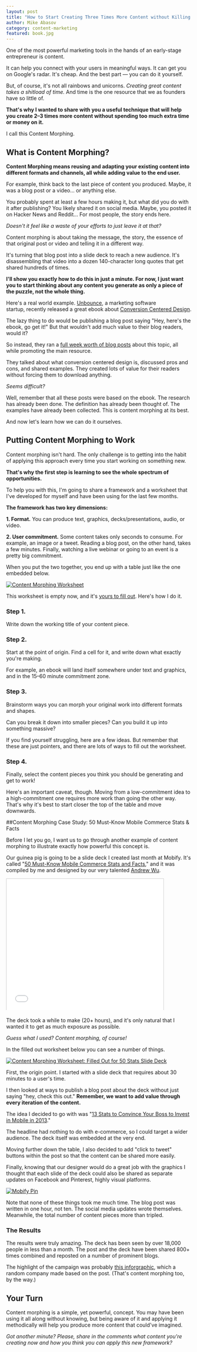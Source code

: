 ```yaml
---
layout: post
title: "How to Start Creating Three Times More Content without Killing Yourself"
author: Mike Abasov
category: content-marketing
featured: book.jpg
---
```


One of the most powerful marketing tools in the hands of an early-stage entrepreneur is content.

It can help you connect with your users in meaningful ways. It can get you on Google's radar. It's cheap. And the best part — you can do it yourself.

But, of course, it's not all rainbows and unicorns. _Creating great content takes a shitload of time._ And time is the one resource that we as founders have so little of.

**That's why I wanted to share with you a useful technique that will help you create 2–3 times more content without spending too much extra time or money on it.**

I call this Content Morphing.

<!-- more -->

## What is Content Morphing?

**Content Morphing means reusing and adapting your existing content into different formats and channels, all while adding value to the end user.**

For example, think back to the last piece of content you produced. Maybe, it was a blog post or a video... or anything else.

You probably spent at least a few hours making it, but what did you do with it after publishing? You likely shared it on social media. Maybe, you posted it on Hacker News and Reddit… For most people, the story ends here.

_Doesn't it feel like a waste of your efforts to just leave it at that?_

Content morphing is about taking the message, the story, the essence of that original post or video and telling it in a different way.

It's turning that blog post into a slide deck to reach a new audience. It's disassembling that video into a dozen 140-character long quotes that get shared hundreds of times.

**I'll show you exactly how to do this in just a minute. For now, I just want you to start thinking about any content you generate as only a piece of the puzzle, not the whole thing.**

Here's a real world example. <a href="//unbounce.com/" target="_blank">Unbounce</a>, a marketing software startup, recently released a great ebook about <a href="//get.unbounce.com/conversion-centered-design-guide/" target="_blank">Conversion Centered Design</a>.

The lazy thing to do would be publishing a blog post saying "Hey, here's the ebook, go get it!" But that wouldn't add much value to their blog readers, would it?

So instead, they ran a <a href="//unbounce.com/conversion-rate-optimization/conversion-killing-tactics/" target="_blank">full week worth of blog posts</a> about this topic, all while promoting the main resource.

They talked about what conversion centered design is, discussed pros and cons, and shared examples. They created lots of value for their readers without forcing them to download anything.

_Seems difficult?_

Well, remember that all these posts were based on the ebook. The research has already been done. The definition has already been thought of. The examples have already been collected. This is content morphing at its best.

And now let's learn how we can do it ourselves.

## Putting Content Morphing to Work

Content morphing isn't hard. The only challenge is to getting into the habit of applying this approach every time you start working on something new.

**That's why the first step is learning to see the whole spectrum of opportunities.**

To help you with this, I'm going to share a framework and a worksheet that I've developed for myself and have been using for the last few months.

**The framework has two key dimensions:**

**1. Format.** You can produce text, graphics, decks/presentations, audio, or video.

**2. User commitment.** Some content takes only seconds to consume. For example, an image or a tweet. Reading a blog post, on the other hand, takes a few minutes. Finally, watching a live webinar or going to an event is a pretty big commitment.

When you put the two together, you end up with a table just like the one embedded below.

<p>
    <a href="//docs.google.com/a/marketingbeforefunding.com/spreadsheet/ccc?key=0ArNeowFpimsRdFFMRFBSWm5rNlhvcE5jazBIY21ILUE#gid=0">
        <img src="/wp-content/uploads/2013/08/Screen-Shot-2013-08-06-at-7.38.00-PM.png"
        alt="Content Morphing Worksheet">
    </a>
</p>

This worksheet is empty now, and it's <a href="//docs.google.com/a/marketingbeforefunding.com/spreadsheet/ccc?key=0ArNeowFpimsRdFFMRFBSWm5rNlhvcE5jazBIY21ILUE#gid=0">yours to fill out</a>. Here's how I do it.

### Step 1.

Write down the working title of your content piece.

### Step 2.

Start at the point of origin. Find a cell for it, and write down what exactly you're making.

For example, an ebook will land itself somewhere under text and graphics, and in the 15–60 minute commitment zone.

### Step 3.

Brainstorm ways you can morph your original work into different formats and shapes.

Can you break it down into smaller pieces? Can you build it up into something massive?

If you find yourself struggling, <a title="//docs.google.com/a/marketingbeforefunding.com/spreadsheet/ccc?key=0ArNeowFpimsRdFFMRFBSWm5rNlhvcE5jazBIY21ILUE#gid=1">here are a few ideas</a>. But remember that these are just pointers, and there are lots of ways to fill out the worksheet.

### Step 4.

Finally, select the content pieces you think you should be generating and get to work!

Here's an important caveat, though. Moving from a low-commitment idea to a high-commitment one requires more work than going the other way. That's why it's best to start closer the top of the table and move downwards.

##Content Morphing Case Study: 50 Must-Know Mobile Commerce Stats &amp; Facts

Before I let you go, I want us to go through another example of content morphing to illustrate exactly how powerful this concept is.

Our guinea pig is going to be a slide deck I created last month at Mobify. It's called "<a href="//mobify.com/go/50-mobile-commerce-stats/" target="_blank">50 Must-Know Mobile Commerce Stats and Facts</a>," and it was compiled by me and designed by our very talented <a href="//myuniverseisyours.com" target="_blank">Andrew Wu</a>.

<div class='embed-container'>
    <iframe
        src="//www.slideshare.net/slideshow/embed_code/23878672"
        width="427"
        height="356"
        frameborder="0"
        marginwidth="0"
        marginheight="0"
        scrolling="no"
        style="border:1px solid #CCC;border-width:1px 1px 0;margin-bottom:5px"
        allowfullscreen webkitallowfullscreen mozallowfullscreen>
    </iframe>
</div>

The deck took a while to make (20+ hours), and it's only natural that I wanted it to get as much exposure as possible.

_Guess what I used? Content morphing, of course!_

In the filled out worksheet below you can see a number of things.

<p>
    <a
        title="Click to Enlarge"
        href="/wp-content/uploads/2013/08/Screen-Shot-2013-08-06-at-7.46.03-PM.png">
            <img
                src="/wp-content/uploads/2013/08/Screen-Shot-2013-08-06-at-7.46.03-PM.png"
                alt="Content Morphing Worksheet: Filled Out for 50 Stats Slide Deck">
    </a>
</p>

First, the origin point. I started with a slide deck that requires about 30 minutes to a user's time.

I then looked at ways to publish a blog post about the deck without just saying "hey, check this out." **Remember, we want to add value through every iteration of the content.**

The idea I decided to go with was "<a href="//www.mobify.com/blog/13-stats-to-convince-your-boss-to-invest-in-mobile-in-2013"  target="_blank">13 Stats to Convince Your Boss to Invest in Mobile in 2013</a>."

The headline had nothing to do with e-commerce, so I could target a wider audience. The deck itself was embedded at the very end.

Moving further down the table, I also decided to add "click to tweet" buttons within the post so that the content can be shared more easily.

Finally, knowing that our designer would do a great job with the graphics I thought that each slide of the deck could also be shared as separate updates on Facebook and Pinterest, highly visual platforms.

<p>
    <a href="//pinterest.com/pin/288652657337486060/">
        <img
            src="/wp-content/uploads/2013/08/Screen-Shot-2013-08-06-at-7.30.22-PM.png"
            alt="Mobify Pin">
        </a>
</p>

Note that none of these things took me much time. The blog post was written in one hour, not ten. The social media updates wrote themselves. Meanwhile, the total number of content pieces more than tripled.

### The Results

The results were truly amazing. The deck has been seen by over 18,000 people in less than a month. The post and the deck have been shared 800+ times combined and reposted on a number of prominent blogs.

The highlight of the campaign was probably <a href="//www.studio91.ca/13-stats-to-convince-your-boss-to-invest-in-mobile-in-2013/">this inforgraphic</a>, which a random company made based on the post. (That's content morphing too, by the way.)

## Your Turn

Content morphing is a simple, yet powerful, concept. You may have been using it all along without knowing, but being aware of it and applying it methodically will help you produce more content that could've imagined.

_Got another minute? Please, share in the comments what content you're creating now and how you think you can apply this new framework?_